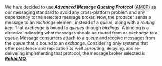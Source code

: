 We have decided to use ***Advanced Message Queuing Protocol*** ([AMQP](http://www.amqp.org)) as our messaging 
standard to avoid any cross-platform problem and any dependency to the selected message broker. 
Now, the producer sends a message to an *exchange* element, instead of a *queue*, along with a *routing key*. 
That *exchange* is bound to *queues* through *bindings*. A binding is a directive indicating what messages should be 
routed from an *exchange* to a *queue*. Message consumers attach to a *queue* and receive messages from the *queue* that 
is bound to an *exchange*. Considering only systems that offer persitence and replication as well as routing, delaying, 
and re-delivering implementing that protocol, the message broker selected is ***[RabbitMQ](http://www.rabbitmq.com)***.